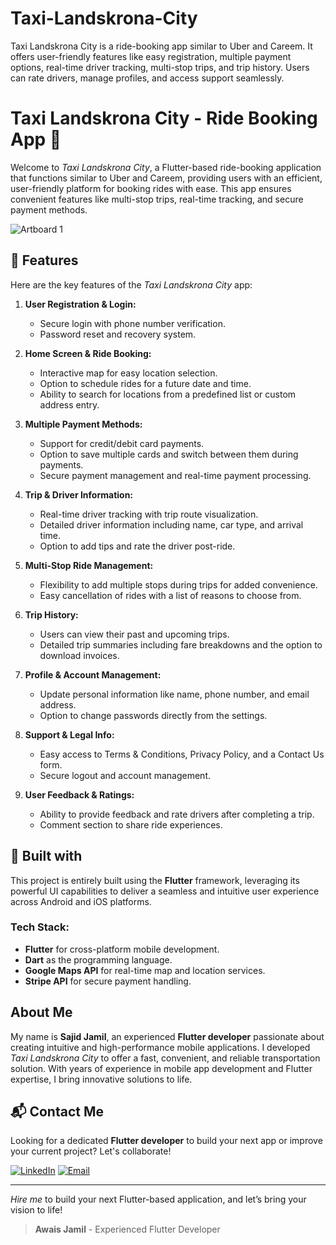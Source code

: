 # Taxi-Landskrona-City
Taxi Landskrona City is a ride-booking app similar to Uber and Careem. It offers user-friendly features like easy registration, multiple payment options, real-time driver tracking, multi-stop trips, and trip history. Users can rate drivers, manage profiles, and access support seamlessly.
# Taxi Landskrona City - Ride Booking App 🚖

Welcome to *Taxi Landskrona City*, a Flutter-based ride-booking application that functions similar to Uber and Careem, providing users with an efficient, user-friendly platform for booking rides with ease. This app ensures convenient features like multi-stop trips, real-time tracking, and secure payment methods.

![Artboard 1](https://github.com/user-attachments/assets/4200601c-5ef5-4e85-bb9a-0318414a7d39)
## 📱 Features

Here are the key features of the *Taxi Landskrona City* app:

1. **User Registration & Login:**
   - Secure login with phone number verification.
   - Password reset and recovery system.
  
2. **Home Screen & Ride Booking:**
   - Interactive map for easy location selection.
   - Option to schedule rides for a future date and time.
   - Ability to search for locations from a predefined list or custom address entry.
  
3. **Multiple Payment Methods:**
   - Support for credit/debit card payments.
   - Option to save multiple cards and switch between them during payments.
   - Secure payment management and real-time payment processing.
  
4. **Trip & Driver Information:**
   - Real-time driver tracking with trip route visualization.
   - Detailed driver information including name, car type, and arrival time.
   - Option to add tips and rate the driver post-ride.

5. **Multi-Stop Ride Management:**
   - Flexibility to add multiple stops during trips for added convenience.
   - Easy cancellation of rides with a list of reasons to choose from.

6. **Trip History:**
   - Users can view their past and upcoming trips.
   - Detailed trip summaries including fare breakdowns and the option to download invoices.

7. **Profile & Account Management:**
   - Update personal information like name, phone number, and email address.
   - Option to change passwords directly from the settings.

8. **Support & Legal Info:**
   - Easy access to Terms & Conditions, Privacy Policy, and a Contact Us form.
   - Secure logout and account management.

9. **User Feedback & Ratings:**
   - Ability to provide feedback and rate drivers after completing a trip.
   - Comment section to share ride experiences.

## 🚀 Built with

This project is entirely built using the **Flutter** framework, leveraging its powerful UI capabilities to deliver a seamless and intuitive user experience across Android and iOS platforms. 

### Tech Stack:
- **Flutter** for cross-platform mobile development.
- **Dart** as the programming language.
- **Google Maps API** for real-time map and location services.
- **Stripe API** for secure payment handling.

## About Me

My name is **Sajid Jamil**, an experienced **Flutter developer** passionate about creating intuitive and high-performance mobile applications. I developed *Taxi Landskrona City* to offer a fast, convenient, and reliable transportation solution. With years of experience in mobile app development and Flutter expertise, I bring innovative solutions to life.

## 📬 Contact Me

Looking for a dedicated **Flutter developer** to build your next app or improve your current project? Let's collaborate!

[![LinkedIn](https://img.shields.io/badge/LinkedIn-Connect-blue?style=for-the-badge&logo=linkedin)](https://www.linkedin.com/in/muhammad-awais-a29b28146/)
[![Email](https://img.shields.io/badge/Email-Contact%20Me-orange?style=for-the-badge&logo=gmail)](mailto:sajidjamil.met@gmail.com)

---

*Hire me* to build your next Flutter-based application, and let’s bring your vision to life!
> **Awais Jamil** - Experienced Flutter Developer
